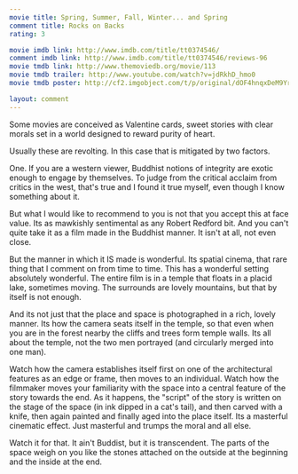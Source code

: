 ```yaml
---
movie title: Spring, Summer, Fall, Winter... and Spring
comment title: Rocks on Backs
rating: 3

movie imdb link: http://www.imdb.com/title/tt0374546/
comment imdb link: http://www.imdb.com/title/tt0374546/reviews-96
movie tmdb link: http://www.themoviedb.org/movie/113
movie tmdb trailer: http://www.youtube.com/watch?v=jdRkhD_hmo0
movie tmdb poster: http://cf2.imgobject.com/t/p/original/dOF4hnqxDeM9Yr1OUydVi39U7Ji.jpg

layout: comment
---
```


Some movies are conceived as Valentine cards, sweet stories with clear morals set in a world designed to reward purity of heart.

Usually these are revolting. In this case that is mitigated by two factors.

One. If you are a western viewer, Buddhist notions of integrity are exotic enough to engage by themselves. To judge from the critical acclaim from critics in the west, that's true and I found it true myself, even though I know something about it.

But what I would like to recommend to you is not that you accept this at face value. Its as mawkishly sentimental as any Robert Redford bit. And you can't quite take it as a film made in the Buddhist manner. It isn't at all, not even close.

But the manner in which it IS made is wonderful. Its spatial cinema, that rare thing that I comment on from time to time. This has a wonderful setting absolutely wonderful. The entire film is in a temple that floats in a placid lake, sometimes moving. The surrounds are lovely mountains, but that by itself is not enough.

And its not just that the place and space is photographed in a rich, lovely manner. Its how the camera seats itself in the temple, so that even when you are in the forest nearby the cliffs and trees form temple walls. Its all about the temple, not the two men portrayed (and circularly merged into one man).

Watch how the camera establishes itself first on one of the architectural features as an edge or frame, then moves to an individual. Watch how the filmmaker moves your familiarity with the space into a central feature of the story towards the end. As it happens, the "script" of the story is written on the stage of the space (in ink dipped in a cat's tail), and then carved with a knife, then again painted and finally aged into the place itself. Its a masterful cinematic effect. Just masterful and trumps the moral and all else.

Watch it for that. It ain't Buddist, but it is transcendent. The parts of the space weigh on you like the stones attached on the outside at the beginning and the inside at the end.